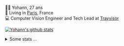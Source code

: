 <p>
  👨🏻 <bold>Yohann</bold>, 27 ans<br/>
  💼 Living in <a href="https://www.google.com/maps?q=paris">Paris</a>, France<br/>
  💻 Computer Vision Engineer and Tech Lead at <a href="https://trayvisor.com/">Trayvisor</a><br/>
</p>

<a href="https://github.com/anuraghazra/github-readme-stats"><img align="center" src="https://github-readme-stats-go94hl40s-yohann84l.vercel.app//api?username=yohann84L&show_icons=true&include_all_commits=true" alt="Yohann's github stats" /> </a>


<details>
  <summary>Some stats ...</summary><br/>
  

<!--START_SECTION:waka-->
![Code Time](http://img.shields.io/badge/Code%20Time-800%20hrs%202%20mins-blue)

![Profile Views](http://img.shields.io/badge/Profile%20Views-0-blue)

**🐱 My GitHub Data** 

> 📦 440.6 kB Used in GitHub's Storage 
 > 
> 🏆 622 Contributions in the Year 2023
 > 
> 🚫 Not Opted to Hire
 > 
> 📜 24 Public Repositories 
 > 
> 🔑 21 Private Repositories 
 > 
**I'm an Early 🐤** 

```text
🌞 Morning                12671 commits       ████████░░░░░░░░░░░░░░░░░   30.68 % 
🌆 Daytime                23721 commits       ██████████████░░░░░░░░░░░   57.44 % 
🌃 Evening                4744 commits        ███░░░░░░░░░░░░░░░░░░░░░░   11.49 % 
🌙 Night                  160 commits         ░░░░░░░░░░░░░░░░░░░░░░░░░   00.39 % 
```
📅 **I'm Most Productive on Wednesday** 

```text
Monday                   7931 commits        █████░░░░░░░░░░░░░░░░░░░░   19.21 % 
Tuesday                  7673 commits        █████░░░░░░░░░░░░░░░░░░░░   18.58 % 
Wednesday                9171 commits        ██████░░░░░░░░░░░░░░░░░░░   22.21 % 
Thursday                 8756 commits        █████░░░░░░░░░░░░░░░░░░░░   21.20 % 
Friday                   7298 commits        ████░░░░░░░░░░░░░░░░░░░░░   17.67 % 
Saturday                 151 commits         ░░░░░░░░░░░░░░░░░░░░░░░░░   00.37 % 
Sunday                   316 commits         ░░░░░░░░░░░░░░░░░░░░░░░░░   00.77 % 
```


📊 **This Week I Spent My Time On** 

```text
🕑︎ Time Zone: Europe/Paris

💬 Programming Languages: 
Python                   7 hrs 43 mins       ███████████████░░░░░░░░░░   58.74 % 
YAML                     2 hrs               ████░░░░░░░░░░░░░░░░░░░░░   15.31 % 
SQL                      1 hr 49 mins        ███░░░░░░░░░░░░░░░░░░░░░░   13.92 % 
Markdown                 30 mins             █░░░░░░░░░░░░░░░░░░░░░░░░   03.85 % 
Text                     18 mins             █░░░░░░░░░░░░░░░░░░░░░░░░   02.33 % 

🔥 Editors: 
PyCharm                  13 hrs 8 mins       █████████████████████████   100.00 % 

💻 Operating System: 
Mac                      13 hrs 8 mins       █████████████████████████   100.00 % 
```

**I Mostly Code in Python** 

```text
Python                   20 repos            █████████████░░░░░░░░░░░░   51.28 % 
Jupyter Notebook         4 repos             ███░░░░░░░░░░░░░░░░░░░░░░   10.26 % 
HTML                     2 repos             █░░░░░░░░░░░░░░░░░░░░░░░░   05.13 % 
JavaScript               2 repos             █░░░░░░░░░░░░░░░░░░░░░░░░   05.13 % 
Shell                    1 repo              █░░░░░░░░░░░░░░░░░░░░░░░░   02.56 % 
```




 Last Updated on 07/10/2023 00:25:39 UTC
<!--END_SECTION:waka-->
